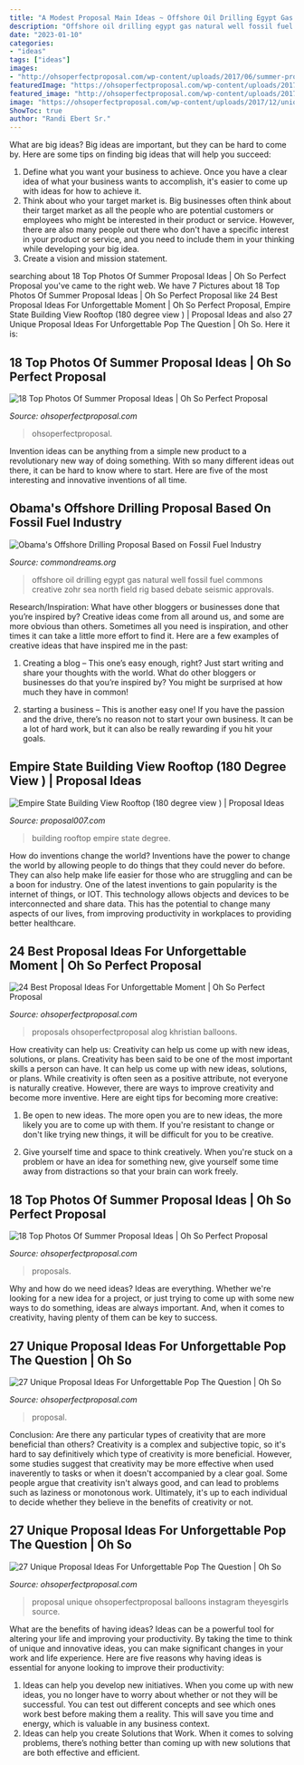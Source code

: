 ```yaml
---
title: "A Modest Proposal Main Ideas ~ Offshore Oil Drilling Egypt Gas Natural Well Fossil Fuel Commons Creative Zohr Sea North Field Rig Based Debate Seismic Approvals"
description: "Offshore oil drilling egypt gas natural well fossil fuel commons creative zohr sea north field rig based debate seismic approvals"
date: "2023-01-10"
categories:
- "ideas"
tags: ["ideas"]
images:
- "http://ohsoperfectproposal.com/wp-content/uploads/2017/06/summer-proposal-ideas-candles-and-flowers-proposal-decor-wedding.proposals-2.jpg"
featuredImage: "https://ohsoperfectproposal.com/wp-content/uploads/2017/09/best-proposal-ideas-man-propose-a-woman-flowers-chuyphoto-via-instagram.jpg"
featured_image: "http://ohsoperfectproposal.com/wp-content/uploads/2017/06/summer-proposal-ideas-candles-and-flowers-proposal-decor-wedding.proposals-2.jpg"
image: "https://ohsoperfectproposal.com/wp-content/uploads/2017/12/unique-proposal-ideas-red-and-white-balloons-ohsoperfectproposal.jpg"
ShowToc: true
author: "Randi Ebert Sr."
---
```



What are big ideas?
Big ideas are important, but they can be hard to come by. Here are some tips on finding big ideas that will help you succeed: 
1. Define what you want your business to achieve. Once you have a clear idea of what your business wants to accomplish, it's easier to come up with ideas for how to achieve it. 
2. Think about who your target market is. Big businesses often think about their target market as all the people who are potential customers or employees who might be interested in their product or service. However, there are also many people out there who don't have a specific interest in your product or service, and you need to include them in your thinking while developing your big idea. 
3. Create a vision and mission statement.

	

		
searching about 18 Top Photos Of Summer Proposal Ideas | Oh So Perfect Proposal you've came to the right web. We have 7 Pictures about 18 Top Photos Of Summer Proposal Ideas | Oh So Perfect Proposal like 24 Best Proposal Ideas For Unforgettable Moment | Oh So Perfect Proposal, Empire State Building View Rooftop (180 degree view ) | Proposal Ideas and also 27 Unique Proposal Ideas For Unforgettable Pop The Question | Oh So. Here it is:
		
    
## 18 Top Photos Of Summer Proposal Ideas | Oh So Perfect Proposal

<img loading=lazy src="http://ohsoperfectproposal.com/wp-content/uploads/2017/06/summer-proposal-ideas-beach-proposal-with-friends-@gabriellakchrislie-3-683x1024.jpg" onerror="this.onerror=null;this.src='https://tse1.mm.bing.net/th?id=OIP.otEFe0id-CLR-MOgwsYjuwHaLG&amp;pid=15.1';" alt="18 Top Photos Of Summer Proposal Ideas | Oh So Perfect Proposal">

_Source: ohsoperfectproposal.com_

>ohsoperfectproposal. 

	

Invention ideas can be anything from a simple new product to a revolutionary new way of doing something. With so many different ideas out there, it can be hard to know where to start. Here are five of the most interesting and innovative inventions of all time.

    
## Obama&#039;s Offshore Drilling Proposal Based On Fossil Fuel Industry

<img loading=lazy src="https://www.commondreams.org/sites/default/files/headlines/offshoredrilling.jpg" onerror="this.onerror=null;this.src='https://tse3.mm.bing.net/th?id=OIP.YnzS-19KyE19LASqbEtWjwHaD4&amp;pid=15.1';" alt="Obama&#039;s Offshore Drilling Proposal Based on Fossil Fuel Industry">

_Source: commondreams.org_

>offshore oil drilling egypt gas natural well fossil fuel commons creative zohr sea north field rig based debate seismic approvals. 

	

Research/Inspiration: What have other bloggers or businesses done that you’re inspired by?
Creative ideas come from all around us, and some are more obvious than others. Sometimes all you need is inspiration, and other times it can take a little more effort to find it. Here are a few examples of creative ideas that have inspired me in the past: 
1. Creating a blog – This one’s easy enough, right? Just start writing and share your thoughts with the world. What do other bloggers or businesses do that you’re inspired by? You might be surprised at how much they have in common! 

2. starting a business – This is another easy one! If you have the passion and the drive, there’s no reason not to start your own business. It can be a lot of hard work, but it can also be really rewarding if you hit your goals.

    
## Empire State Building View Rooftop (180 Degree View ) | Proposal Ideas

<img loading=lazy src="https://proposal007.com/wp-content/uploads/2017/11/DSC08651.jpg" onerror="this.onerror=null;this.src='https://tse3.mm.bing.net/th?id=OIP.TZlkp7AVSRRbQcYP8DmD-QHaE8&amp;pid=15.1';" alt="Empire State Building View Rooftop (180 degree view ) | Proposal Ideas">

_Source: proposal007.com_

>building rooftop empire state degree. 

	

How do inventions change the world?
Inventions have the power to change the world by allowing people to do things that they could never do before. They can also help make life easier for those who are struggling and can be a boon for industry. One of the latest inventions to gain popularity is the internet of things, or IOT. This technology allows objects and devices to be interconnected and share data. This has the potential to change many aspects of our lives, from improving productivity in workplaces to providing better healthcare.

    
## 24 Best Proposal Ideas For Unforgettable Moment | Oh So Perfect Proposal

<img loading=lazy src="https://ohsoperfectproposal.com/wp-content/uploads/2017/09/best-proposal-ideas-man-propose-a-woman-flowers-chuyphoto-via-instagram.jpg" onerror="this.onerror=null;this.src='https://tse1.mm.bing.net/th?id=OIP.emJpw2XHuOq6KNjwIqA_JAHaLG&amp;pid=15.1';" alt="24 Best Proposal Ideas For Unforgettable Moment | Oh So Perfect Proposal">

_Source: ohsoperfectproposal.com_

>proposals ohsoperfectproposal alog khristian balloons. 

	

How creativity can help us: Creativity can help us come up with new ideas, solutions, or plans.
Creativity has been said to be one of the most important skills a person can have. It can help us come up with new ideas, solutions, or plans. While creativity is often seen as a positive attribute, not everyone is naturally creative. However, there are ways to improve creativity and become more inventive. Here are eight tips for becoming more creative: 
1. Be open to new ideas. The more open you are to new ideas, the more likely you are to come up with them. If you're resistant to change or don't like trying new things, it will be difficult for you to be creative.

2. Give yourself time and space to think creatively. When you're stuck on a problem or have an idea for something new, give yourself some time away from distractions so that your brain can work freely.

    
## 18 Top Photos Of Summer Proposal Ideas | Oh So Perfect Proposal

<img loading=lazy src="http://ohsoperfectproposal.com/wp-content/uploads/2017/06/summer-proposal-ideas-candles-and-flowers-proposal-decor-wedding.proposals-2.jpg" onerror="this.onerror=null;this.src='https://tse2.mm.bing.net/th?id=OIP.Nrm7CGQlmpwH0bLEHrJqMAHaLG&amp;pid=15.1';" alt="18 Top Photos Of Summer Proposal Ideas | Oh So Perfect Proposal">

_Source: ohsoperfectproposal.com_

>proposals. 

	

Why and how do we need ideas?
Ideas are everything. Whether we're looking for a new idea for a project, or just trying to come up with some new ways to do something, ideas are always important. And, when it comes to creativity, having plenty of them can be key to success.

    
## 27 Unique Proposal Ideas For Unforgettable Pop The Question | Oh So

<img loading=lazy src="https://ohsoperfectproposal.com/wp-content/uploads/2017/12/unique-proposal-ideas-romantic-engagement-couple-janelle.sutton.jpg" onerror="this.onerror=null;this.src='https://tse1.mm.bing.net/th?id=OIP.7Q-8QBfb31NtWVsFvcIk1gHaLG&amp;pid=15.1';" alt="27 Unique Proposal Ideas For Unforgettable Pop The Question | Oh So">

_Source: ohsoperfectproposal.com_

>proposal. 

	

Conclusion: Are there any particular types of creativity that are more beneficial than others?
Creativity is a complex and subjective topic, so it's hard to say definitively which type of creativity is more beneficial. However, some studies suggest that creativity may be more effective when used inaverently to tasks or when it doesn't accompanied by a clear goal. Some people argue that creativity isn't always good, and can lead to problems such as laziness or monotonous work. Ultimately, it's up to each individual to decide whether they believe in the benefits of creativity or not.

    
## 27 Unique Proposal Ideas For Unforgettable Pop The Question | Oh So

<img loading=lazy src="https://ohsoperfectproposal.com/wp-content/uploads/2017/12/unique-proposal-ideas-red-and-white-balloons-ohsoperfectproposal.jpg" onerror="this.onerror=null;this.src='https://tse3.mm.bing.net/th?id=OIP.GWJBa5SI9XVfjSKkBhv6ugHaLG&amp;pid=15.1';" alt="27 Unique Proposal Ideas For Unforgettable Pop The Question | Oh So">

_Source: ohsoperfectproposal.com_

>proposal unique ohsoperfectproposal balloons instagram theyesgirls source. 

	

What are the benefits of having ideas?
Ideas can be a powerful tool for altering your life and improving your productivity. By taking the time to think of unique and innovative ideas, you can make significant changes in your work and life experience. Here are five reasons why having ideas is essential for anyone looking to improve their productivity: 
1. Ideas can help you develop new initiatives. When you come up with new ideas, you no longer have to worry about whether or not they will be successful. You can test out different concepts and see which ones work best before making them a reality. This will save you time and energy, which is valuable in any business context. 
2. Ideas can help you create Solutions that Work. When it comes to solving problems, there’s nothing better than coming up with new solutions that are both effective and efficient.

